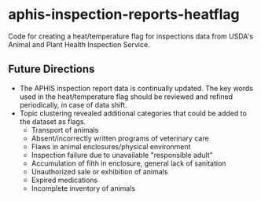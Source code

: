 # aphis-inspection-reports-heatflag
Code for creating a heat/temperature flag for inspections data from USDA's Animal and Plant Health Inspection Service.

## Future Directions
* The APHIS inspection report data is continually updated. The key words used in the heat/temperature flag should be reviewed and refined periodically, in case of data shift.
* Topic clustering revealed additional categories that could be added to the dataset as flags.
    * Transport of animals
    * Absent/incorrectly written programs of veterinary care
    * Flaws in animal enclosures/physical environment
    * Inspection failure due to unavailable "responsible adult"
    * Accumulation of filth in enclosure, general lack of sanitation
    * Unauthorized sale or exhibition of animals
    * Expired medications
    * Incomplete inventory of animals
